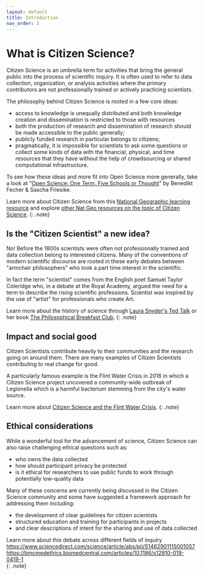 ```yaml
---
layout: default
title: Introduction
nav_order: 3
---
```

# What is Citizen Science?
Citizen Science is an umbrella term for activities that bring the general public into the process of scientific inquiry. It is often used to refer to data collection, organization, or analysis activities where the primary contributors are not professionally trained or actively practicing scientists.

The philosophy behind Citizen Science is rooted in a few core ideas:
* access to knowledge is unequally distributed and both knowledge creation and dissemination is restricted to those with resources
* both the production of research and dissemination of research should be made accessible to the public generally;
* publicly funded research in particular belongs to citizens;
* pragmatically, it is impossible for scientists to ask some questions or collect some kinds of data with the financial, physical, and time resources that they have without the help of crowdsourcing or shared computational infrastructure.

To see how these ideas and more fit into Open Science more generally, take a look at "[Open Science: One Term, Five Schools or Thought](http://book.openingscience.org.s3-website-eu-west-1.amazonaws.com/basics_background/open_science_one_term_five_schools_of_thought.html)" by Benedikt Fecher & Sascha Friesike.

Learn more about Citizen Science from this [National Geographic learning resource](https://www.nationalgeographic.org/encyclopedia/citizen-science/) and explore [other Nat Geo resources on the topic of Citizen Science](https://www.nationalgeographic.org/topics/citizen-science/?q=&page=1&per_page=25).
{: .note}

## Is the "Citizen Scientist" a new idea?
No! Before the 1800s scientists were often not professionally trained and data collection belong to interested citizens. Many of the conventions of modern scientific discourse are rooted in these early debates between "armchair philosophers" who took a part time interest in the scientific.

In fact the term "scientist" comes from the English poet Samuel Taylor Coleridge who, in a debate at the Royal Academy, argued the need for a term to describe the rising scientific professions. Scientist was inspired by the use of "artist" for professionals who create Art.

Learn more about the history of science through [Laura Snyder's Ted Talk](https://www.ted.com/talks/laura_snyder_the_philosophical_breakfast_club?language=en) or her book [The Philosophical Breakfast Club](https://vpl.bibliocommons.com/item/show/2383885038).
{: .note}

## Impact and social good
Citizen Scientists contribute heavily to their communities and the research going on around them. There are many examples of Citizen Scientists contributing to real change for good.

A particularly famous example is the Flint Water Crisis in 2016 in which a Citizen Science project uncovered a community-wide outbreak of Legionella which is a harmful bacterium stemming from the city's water source.

Learn more about [Citizen Science and the Flint Water Crisis](https://theoryandpractice.citizenscienceassociation.org/articles/10.5334/cstp.154/).
{: .note}

## Ethical considerations
While a wonderful tool for the advancement of science, Citizen Science can also raise challenging ethical questions such as:
* who owns the data collected
* how should participant privacy be protected
* is it ethical for researchers to use public funds to work through potentially low-quality data

Many of these concerns are currently being discussed in the Citizen Science community and some have suggested a framework approach for addressing them including:
* the development of clear guidelines for citizen scientists
* structured education and training for participants in projects
* and clear descriptions of intent for the sharing and use of data collected

Learn more about this debate across different fields of inquiry  
https://www.sciencedirect.com/science/article/abs/pii/S1462901115001057  
https://bmcmedethics.biomedcentral.com/articles/10.1186/s12910-019-0419-1  
{: .note}
